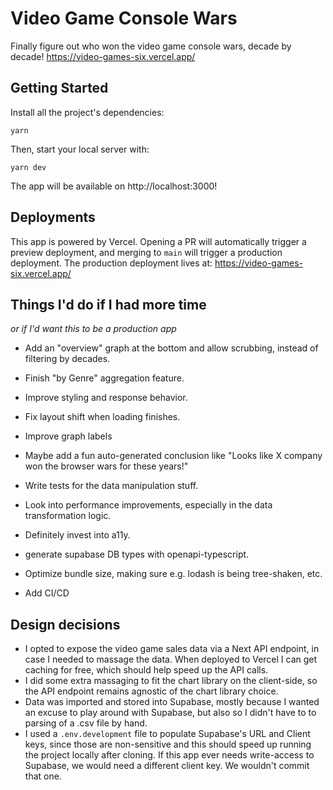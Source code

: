 # Video Game Console Wars

Finally figure out who won the video game console wars, decade by decade! https://video-games-six.vercel.app/

## Getting Started

Install all the project's dependencies:

```
yarn
```

Then, start your local server with:

```
yarn dev
```

The app will be available on http://localhost:3000!

## Deployments

This app is powered by Vercel. Opening a PR will automatically trigger a preview deployment, and merging to `main` will trigger a production deployment.
The production deployment lives at: https://video-games-six.vercel.app/

## Things I'd do if I had more time

_or if I'd want this to be a production app_

- Add an "overview" graph at the bottom and allow scrubbing, instead of filtering by decades.
- Finish "by Genre" aggregation feature.
- Improve styling and response behavior.
- Fix layout shift when loading finishes.
- Improve graph labels
- Maybe add a fun auto-generated conclusion like "Looks like X company won the browser wars for these years!"

- Write tests for the data manipulation stuff.
- Look into performance improvements, especially in the data transformation logic.
- Definitely invest into a11y.
- generate supabase DB types with openapi-typescript.
- Optimize bundle size, making sure e.g. lodash is being tree-shaken, etc.
- Add CI/CD

## Design decisions

- I opted to expose the video game sales data via a Next API endpoint, in case I needed to massage the data. When deployed to Vercel I can get caching for free, which should help speed up the API calls.
- I did some extra massaging to fit the chart library on the client-side, so the API endpoint remains agnostic of the chart library choice.
- Data was imported and stored into Supabase, mostly because I wanted an excuse to play around with Supabase, but also so I didn't have to to parsing of a .csv file by hand.
- I used a `.env.development` file to populate Supabase's URL and Client keys, since those are non-sensitive and this should speed up running the project locally after cloning. If this app ever needs write-access to Supabase, we would need a different client key. We wouldn't commit that one.
